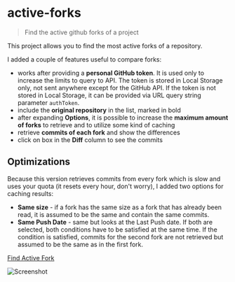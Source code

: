 # active-forks

> Find the active github forks of a project

This project allows you to find the most active forks of a repository.

I added a couple of features useful to compare forks:
* works after providing a **personal GitHub token**. It is used only to increase the limits to query to API. The token is stored in Local Storage only, not sent anywhere except for the GitHub API. If the token is not stored in Local Storage, it can be provided via URL query string parameter ```authToken```.
* include the **original repository** in the list, marked in bold
* after expanding **Options**, it is possible to increase the **maximum amount of forks** to retrieve and to utilize some kind of caching
* retrieve **commits of each fork** and show the differences
* click on box in the **Diff** column to see the commits

## Optimizations

Because this version retrieves commits from every fork which is slow and uses your quota (it resets every hour, don't worry), I added two options for caching results:
* **Same size** - if a fork has the same size as a fork that has already been read, it is assumed to be the same and contain the same commits.
* **Same Push Date** - same but looks at the Last Push date.
If both are selected, both conditions have to be satisfied at the same time.
If the condition is satisfied, commits for the second fork are not retrieved but assumed to be the same as in the first fork.


[Find Active Fork](https://lukasznojek.com/projects/active-github-forks/)

![Screenshot](screenshot.png "Active Forks in Action")
